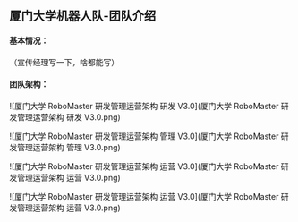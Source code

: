 ## 厦门大学机器人队-团队介绍

#### 基本情况：

（宣传经理写一下，啥都能写）

#### 团队架构：

![厦门大学 RoboMaster 研发管理运营架构 研发 V3.0](厦门大学 RoboMaster 研发管理运营架构 研发 V3.0.png)

![厦门大学 RoboMaster 研发管理运营架构 管理 V3.0](厦门大学 RoboMaster 研发管理运营架构 管理 V3.0.png)

![厦门大学 RoboMaster 研发管理运营架构 运营 V3.0](厦门大学 RoboMaster 研发管理运营架构 运营 V3.0.png)

![厦门大学 RoboMaster 研发管理运营架构 运营 V3.0](厦门大学 RoboMaster 研发管理运营架构 运营 V3.0.png)





